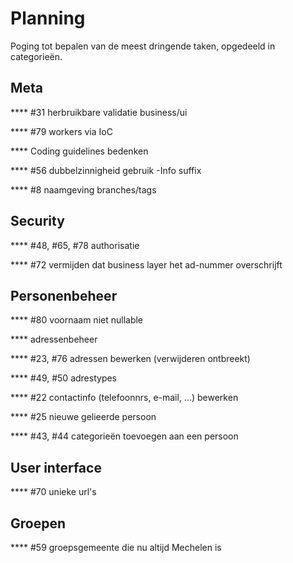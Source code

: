 Planning
========

Poging tot bepalen van de meest dringende taken, opgedeeld in
categorieën.

Meta
----

**** \#31 herbruikbare validatie business/ui

**** \#79 workers via IoC

**** Coding guidelines bedenken

**** \#56 dubbelzinnigheid gebruik -Info suffix

**** \#8 naamgeving branches/tags

Security
--------

**** \#48, \#65, \#78 authorisatie

**** \#72 vermijden dat business layer het ad-nummer overschrijft

Personenbeheer
--------------

**** \#80 voornaam niet nullable

**** adressenbeheer

**** \#23, \#76 adressen bewerken (verwijderen ontbreekt)

**** \#49, \#50 adrestypes

**** \#22 contactinfo (telefoonnrs, e-mail, ...) bewerken

**** \#25 nieuwe gelieerde persoon

**** \#43, \#44 categorieën toevoegen aan een persoon

User interface
--------------

**** \#70 unieke url's

Groepen
-------

**** \#59 groepsgemeente die nu altijd Mechelen is
